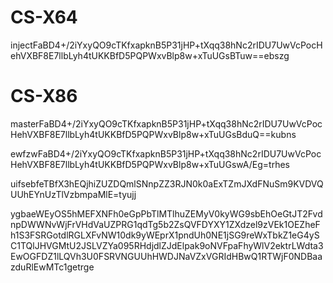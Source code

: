 # CS-X64

injectFaBD4+/2iYxyQO9cTKfxapknB5P31jHP+tXqq38hNc2rIDU7UwVcPocHehVXBF8E7llbLyh4tUKKBfD5PQPWxvBlp8w+xTuUGsBTuw==ebszg

# CS-X86

masterFaBD4+/2iYxyQO9cTKfxapknB5P31jHP+tXqq38hNc2rIDU7UwVcPocHehVXBF8E7llbLyh4tUKKBfD5PQPWxvBlp8w+xTuUGsBduQ==kubns

ewfzwFaBD4+/2iYxyQO9cTKfxapknB5P31jHP+tXqq38hNc2rIDU7UwVcPocHehVXBF8E7llbLyh4tUKKBfD5PQPWxvBlp8w+xTuUGswA/Eg=trhes





uifsebfeTBfX3hEQjhiZUZDQmlSNnpZZ3RJN0k0aExTZmJXdFNuSm9KVDVQUUhEYnUzTlVzbmpaMlE=tyujj

ygbaeWEyOS5hMEFXNFh0eGpPbTlMTlhuZEMyV0kyWG9sbEhOeGtJT2FvdnpDWWNvWjFrVHdVaUZPRG1qdTg5b2ZsQVFDYXY1ZXdzel9zVEk1OEZheFh1S3FSRGotdlRGLXFvNW10dk9yWEprX1pndUh0NE1jSG9reWxTbkZ1eG4ySC1TQlJHVGMtU2JSLVZYa095RHdjdlZJdElpak9oNVFpaFhyWlV2ektrLWdta3EwOGFDZ1lLQVh3U0FSRVNGUUhHWDJNaVZxVGRIdHBwQ1RTWjF0NDBaazduRlEwMTc1getrge
